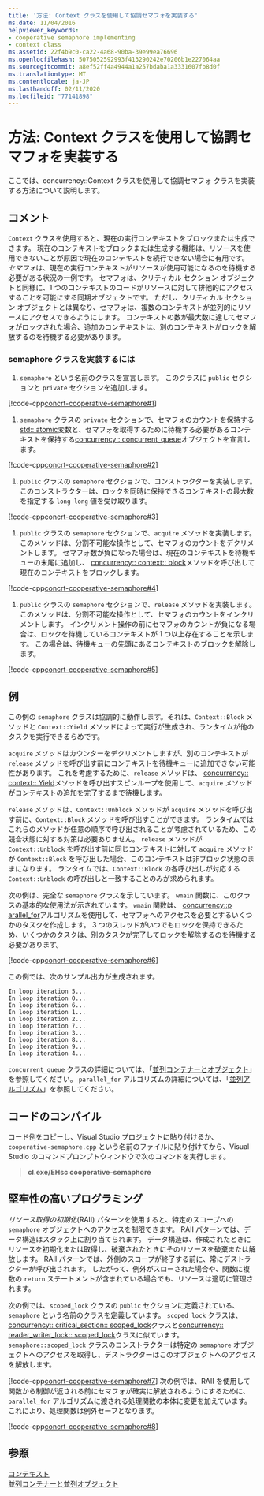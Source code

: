 ```yaml
---
title: '方法: Context クラスを使用して協調セマフォを実装する'
ms.date: 11/04/2016
helpviewer_keywords:
- cooperative semaphore implementing
- context class
ms.assetid: 22f4b9c0-ca22-4a68-90ba-39e99ea76696
ms.openlocfilehash: 5075052592993f413290242e70206b1e227064aa
ms.sourcegitcommit: a8ef52ff4a4944a1a257bdaba1a3331607fb8d0f
ms.translationtype: MT
ms.contentlocale: ja-JP
ms.lasthandoff: 02/11/2020
ms.locfileid: "77141898"
---
```

# <a name="how-to-use-the-context-class-to-implement-a-cooperative-semaphore"></a>方法: Context クラスを使用して協調セマフォを実装する

ここでは、concurrency::Context クラスを使用して協調セマフォ クラスを実装する方法について説明します。

## <a name="remarks"></a>コメント

`Context` クラスを使用すると、現在の実行コンテキストをブロックまたは生成できます。 現在のコンテキストをブロックまたは生成する機能は、リソースを使用できないことが原因で現在のコンテキストを続行できない場合に有用です。 *セマフォ*は、現在の実行コンテキストがリソースが使用可能になるのを待機する必要がある状況の一例です。 セマフォは、クリティカル セクション オブジェクトと同様に、1 つのコンテキストのコードがリソースに対して排他的にアクセスすることを可能にする同期オブジェクトです。 ただし、クリティカル セクション オブジェクトとは異なり、セマフォは、複数のコンテキストが並列的にリソースにアクセスできるようにします。 コンテキストの数が最大数に達してセマフォがロックされた場合、追加のコンテキストは、別のコンテキストがロックを解放するのを待機する必要があります。

### <a name="to-implement-the-semaphore-class"></a>semaphore クラスを実装するには

1. `semaphore` という名前のクラスを宣言します。 このクラスに `public` セクションと `private` セクションを追加します。

[!code-cpp[concrt-cooperative-semaphore#1](../../parallel/concrt/codesnippet/cpp/how-to-use-the-context-class-to-implement-a-cooperative-semaphore_1.cpp)]

1. `semaphore` クラスの `private` セクションで、セマフォのカウントを保持する[std:: atomic](../../standard-library/atomic-structure.md)変数と、セマフォを取得するために待機する必要があるコンテキストを保持する[concurrency:: concurrent_queue](../../parallel/concrt/reference/concurrent-queue-class.md)オブジェクトを宣言します。

[!code-cpp[concrt-cooperative-semaphore#2](../../parallel/concrt/codesnippet/cpp/how-to-use-the-context-class-to-implement-a-cooperative-semaphore_2.cpp)]

1. `public` クラスの `semaphore` セクションで、コンストラクターを実装します。 このコンストラクターは、ロックを同時に保持できるコンテキストの最大数を指定する `long long` 値を受け取ります。

[!code-cpp[concrt-cooperative-semaphore#3](../../parallel/concrt/codesnippet/cpp/how-to-use-the-context-class-to-implement-a-cooperative-semaphore_3.cpp)]

1. `public` クラスの `semaphore` セクションで、`acquire` メソッドを実装します。 このメソッドは、分割不可能な操作として、セマフォのカウントをデクリメントします。 セマフォ数が負になった場合は、現在のコンテキストを待機キューの末尾に追加し、 [concurrency:: context:: block](reference/context-class.md#block)メソッドを呼び出して現在のコンテキストをブロックします。

[!code-cpp[concrt-cooperative-semaphore#4](../../parallel/concrt/codesnippet/cpp/how-to-use-the-context-class-to-implement-a-cooperative-semaphore_4.cpp)]

1. `public` クラスの `semaphore` セクションで、`release` メソッドを実装します。 このメソッドは、分割不可能な操作として、セマフォのカウントをインクリメントします。 インクリメント操作の前にセマフォのカウントが負になる場合は、ロックを待機しているコンテキストが 1 つ以上存在することを示します。 この場合は、待機キューの先頭にあるコンテキストのブロックを解除します。

[!code-cpp[concrt-cooperative-semaphore#5](../../parallel/concrt/codesnippet/cpp/how-to-use-the-context-class-to-implement-a-cooperative-semaphore_5.cpp)]

## <a name="example"></a>例

この例の `semaphore` クラスは協調的に動作します。それは、`Context::Block` メソッドと `Context::Yield` メソッドによって実行が生成され、ランタイムが他のタスクを実行できるらめです。

`acquire` メソッドはカウンターをデクリメントしますが、別のコンテキストが `release` メソッドを呼び出す前にコンテキストを待機キューに追加できない可能性があります。 これを考慮するために、`release` メソッドは、 [concurrency:: context:: Yield](reference/context-class.md#yield)メソッドを呼び出すスピンループを使用して、`acquire` メソッドがコンテキストの追加を完了するまで待機します。

`release` メソッドは、`Context::Unblock` メソッドが `acquire` メソッドを呼び出す前に、`Context::Block` メソッドを呼び出すことができます。 ランタイムではこれらのメソッドが任意の順序で呼び出されることが考慮されているため、この競合状態に対する対策は必要ありません。 `release` メソッドが `Context::Unblock` を呼び出す前に同じコンテキストに対して `acquire` メソッドが `Context::Block` を呼び出した場合、このコンテキストは非ブロック状態のままになります。 ランタイムでは、`Context::Block` の各呼び出しが対応する `Context::Unblock` の呼び出しと一致することのみが求められます。

次の例は、完全な `semaphore` クラスを示しています。 `wmain` 関数に、このクラスの基本的な使用法が示されています。 `wmain` 関数は、 [concurrency::p arallel_for](reference/concurrency-namespace-functions.md#parallel_for)アルゴリズムを使用して、セマフォへのアクセスを必要とするいくつかのタスクを作成します。 3 つのスレッドがいつでもロックを保持できるため、いくつかのタスクは、別のタスクが完了してロックを解除するのを待機する必要があります。

[!code-cpp[concrt-cooperative-semaphore#6](../../parallel/concrt/codesnippet/cpp/how-to-use-the-context-class-to-implement-a-cooperative-semaphore_6.cpp)]

この例では、次のサンプル出力が生成されます。

```Output
In loop iteration 5...
In loop iteration 0...
In loop iteration 6...
In loop iteration 1...
In loop iteration 2...
In loop iteration 7...
In loop iteration 3...
In loop iteration 8...
In loop iteration 9...
In loop iteration 4...
```

`concurrent_queue` クラスの詳細については、「[並列コンテナーとオブジェクト](../../parallel/concrt/parallel-containers-and-objects.md)」を参照してください。 `parallel_for` アルゴリズムの詳細については、「[並列アルゴリズム](../../parallel/concrt/parallel-algorithms.md)」を参照してください。

## <a name="compiling-the-code"></a>コードのコンパイル

コード例をコピーし、Visual Studio プロジェクトに貼り付けるか、`cooperative-semaphore.cpp` という名前のファイルに貼り付けてから、Visual Studio のコマンドプロンプトウィンドウで次のコマンドを実行します。

> **cl.exe/EHsc cooperative-semaphore**

## <a name="robust-programming"></a>堅牢性の高いプログラミング

*リソース取得の初期化*(RAII) パターンを使用すると、特定のスコープへの `semaphore` オブジェクトへのアクセスを制限できます。 RAII パターンでは、データ構造はスタック上に割り当てられます。 データ構造は、作成されたときにリソースを初期化または取得し、破棄されたときにそのリソースを破棄または解放します。 RAII パターンでは、外側のスコープが終了する前に、常にデストラクターが呼び出されます。 したがって、例外がスローされた場合や、関数に複数の `return` ステートメントが含まれている場合でも、リソースは適切に管理されます。

次の例では、`scoped_lock` クラスの `public` セクションに定義されている、`semaphore` という名前のクラスを定義しています。 `scoped_lock` クラスは、 [concurrency:: critical_section:: scoped_lock](reference/critical-section-class.md#critical_section__scoped_lock_class)クラスと[concurrency:: reader_writer_lock:: scoped_lock](reference/reader-writer-lock-class.md#scoped_lock_class)クラスに似ています。 `semaphore::scoped_lock` クラスのコンストラクターは特定の `semaphore` オブジェクトへのアクセスを取得し、デストラクターはこのオブジェクトへのアクセスを解放します。

[!code-cpp[concrt-cooperative-semaphore#7](../../parallel/concrt/codesnippet/cpp/how-to-use-the-context-class-to-implement-a-cooperative-semaphore_7.cpp)]
次の例では、RAII を使用して関数から制御が返される前にセマフォが確実に解放されるようにするために、`parallel_for` アルゴリズムに渡される処理関数の本体に変更を加えています。 これにより、処理関数は例外セーフとなります。

[!code-cpp[concrt-cooperative-semaphore#8](../../parallel/concrt/codesnippet/cpp/how-to-use-the-context-class-to-implement-a-cooperative-semaphore_8.cpp)]

## <a name="see-also"></a>参照

[コンテキスト](../../parallel/concrt/contexts.md)<br/>
[並列コンテナーと並列オブジェクト](../../parallel/concrt/parallel-containers-and-objects.md)
